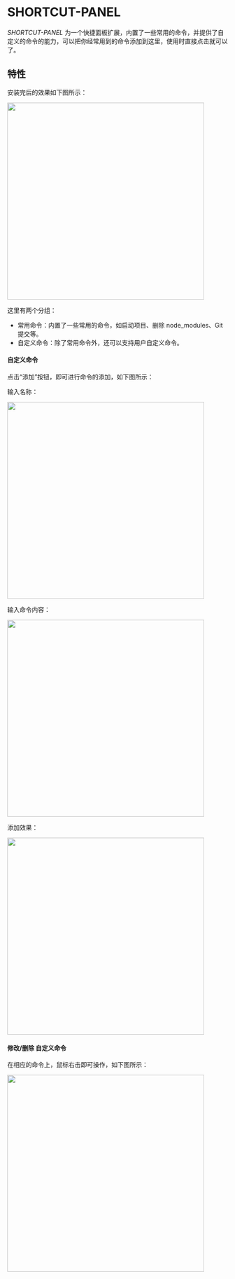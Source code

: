 # SHORTCUT-PANEL

*SHORTCUT-PANEL* 为一个快捷面板扩展，内置了一些常用的命令，并提供了自定义的命令的能力，可以把你经常用到的命令添加到这里，使用时直接点击就可以了。

## 特性

安装完后的效果如下图所示：

<img src="https://img.alicdn.com/imgextra/i3/O1CN01hrCqAV1uqLvYKnJqQ_!!6000000006088-2-tps-1230-982.png" width="450">


这里有两个分组：
- 常用命令：内置了一些常用的命令，如启动项目、删除 node_modules、Git 提交等。
- 自定义命令：除了常用命令外，还可以支持用户自定义命令。

#### 自定义命令

点击“添加”按钮，即可进行命令的添加，如下图所示：

输入名称：

<img src="https://img.alicdn.com/imgextra/i3/O1CN01T4XgT71VALCUdgthD_!!6000000002612-2-tps-1460-320.png" width="450">

输入命令内容：

<img src="https://img.alicdn.com/imgextra/i1/O1CN01eBhUZW29eBdqI0Pvy_!!6000000008092-2-tps-1460-304.png" width="450">

添加效果：

<img src="https://img.alicdn.com/imgextra/i2/O1CN01Ol48qB29hqoNlLfkq_!!6000000008100-2-tps-1100-594.png" width="450">

#### 修改/删除 自定义命令

在相应的命令上，鼠标右击即可操作，如下图所示：

<img src="https://img.alicdn.com/imgextra/i4/O1CN01BKShBm1NAmerG1mvv_!!6000000001530-2-tps-1028-528.png" width="450">